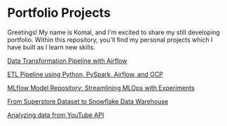 # Portfolio Projects
Greetings! My name is Komal, and I'm excited to share my still developing portfolio. Within this repository, you'll find my personal projects which I have built as I learn new skills.

<a href="https://github.com/Akomal/ETL-Pipeline-using-Python-PySpark-Airflow-and-GCP">Data Transformation Pipeline with Airflow</a>

<a href="https://github.com/Akomal/Eurovision-Data-Pipeline-using-GCP">ETL Pipeline using Python, PySpark, Airflow, and GCP</a>

<a href="https://github.com/Akomal/Mlflow-Experiments">MLflow Model Repository: Streamlining MLOps with Experiments</a>

<a href="https://github.com/Akomal/From-Superstore-Dataset-to-Snowflake-Data-Warehouse">From Superstore Dataset to Snowflake Data Warehouse</a>

<a href="https://github.com/Akomal/Analyzing-data-from-YouTube-API">Analyzing data from YouTube API</a>


